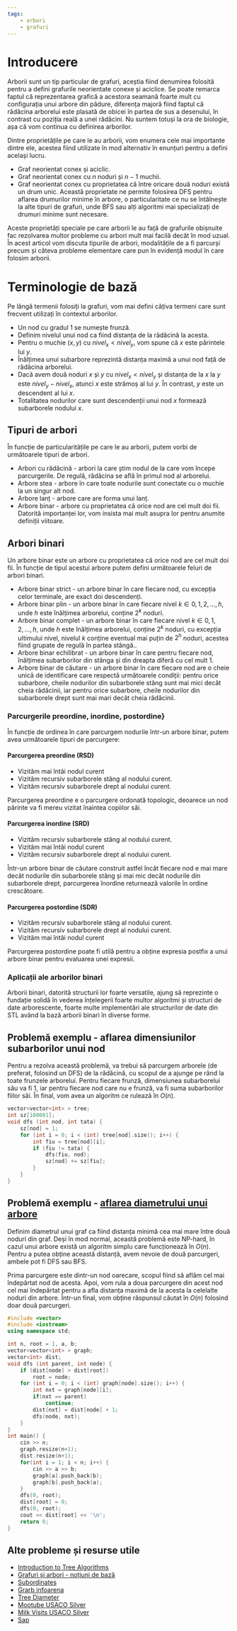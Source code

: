 ```yaml
---
tags:
    - arbori
    - grafuri
---
```


# Introducere

Arborii sunt un tip particular de grafuri, aceștia fiind denumirea folosită pentru a defini grafurile neorientate conexe și aciclice. Se poate remarca faptul că reprezentarea grafică a acestora seamană foarte mult cu configurația unui arbore din pădure, diferența majoră fiind faptul că rădăcina arborelui este plasată de obicei în partea de sus a desenului, în contrast cu poziția reală a unei rădăcini. Nu suntem totuși la ora de biologie, așa că vom continua cu definirea arborilor.

Dintre proprietățile pe care le au arborii, vom enumera cele mai importante dintre ele, acestea fiind utilizate în mod alternativ în enunțuri pentru a defini același lucru.

* Graf neorientat conex și aciclic.
* Graf neorientat conex cu $n$ noduri și $n-1$ muchii.
* Graf neorientat conex cu proprietatea că între oricare două noduri există un drum unic. Această proprietate ne permite folosirea DFS pentru aflarea drumurilor minime în arbore, o particularitate ce nu se întâlnește la alte tipuri de grafuri, unde BFS sau alți algoritmi mai specializați de drumuri minime sunt necesare. 

Aceste proprietăți speciale pe care arborii le au față de grafurile obișnuite fac rezolvarea multor probleme cu arbori mult mai facilă decât în mod uzual. În acest articol vom discuta tipurile de arbori, modalitățile de a fi parcurși precum și câteva probleme elementare care pun în evidență modul în care folosim arborii. 

# Terminologie de bază

Pe lângă termenii folosiți la grafuri, vom mai defini câțiva termeni care sunt frecvent utilizați în contextul arborilor. 

* Un nod cu gradul $1$ se numește frunză.
* Definim nivelul unui nod ca fiind distanța de la rădăcină la acesta.
* Pentru o muchie $(x, y)$ cu $nivel_x < nivel_y$, vom spune că $x$ este părintele lui $y$.
* Înălțimea unui subarbore reprezintă distanța maximă a unui nod față de rădăcina arborelui.
* Dacă avem două noduri $x$ și $y$ cu $nivel_x < nivel_y$ și distanța de la $x$ la $y$ este $nivel_y - nivel_x$, atunci $x$ este strămoș al lui $y$. În contrast, $y$ este un descendent al lui $x$.
* Totalitatea nodurilor care sunt descendenții unui nod $x$ formează subarborele nodului $x$.

## Tipuri de arbori

În funcție de particularitățile pe care le au arborii, putem vorbi de următoarele tipuri de arbori.

* Arbori cu rădăcină - arbori la care știm nodul de la care vom începe parcurgerile. De regulă, rădăcina se află în primul nod al arborelui. 
* Arbore stea - arbore în care toate nodurile sunt conectate cu o muchie la un singur alt nod. 
* Arbore lanț - arbore care are forma unui lanț.
* Arbore binar - arbore cu proprietatea că orice nod are cel mult doi fii. Datorită importanței lor, vom insista mai mult asupra lor pentru anumite definiții viitoare.

## Arbori binari

Un arbore binar este un arbore cu proprietatea că orice nod are cel mult doi fii. În funcție de tipul acestui arbore putem defini următoarele feluri de arbori binari. 

* Arbore binar strict - un arbore binar în care fiecare nod, cu excepția celor terminale, are exact doi descendenți.
* Arbore binar plin - un arbore binar în care fiecare nivel $k \in{0,1,2,\dots,h}$, unde $h$ este înălțimea arborelui, conține $2^k$ noduri.
* Arbore binar complet - un arbore binar în care fiecare nivel $k \in{0,1,2,\dots,h}$, unde $h$ este înălțimea arborelui, conține $2^k$ noduri, cu excepția ultimului nivel, nivelul $k$ conține eventual mai puțin de $2^h$ noduri, acestea fiind grupate de regulă în partea stângă..
* Arbore binar echilibrat - un arbore binar în care pentru fiecare nod, înălțimea subarborilor din stânga și din dreapta diferă cu cel mult $1$. 
* Arbore binar de căutare - un arbore binar în care fiecare nod are o cheie unică de identificare care respectă următoarele condiții: pentru orice subarbore, cheile nodurilor din subarborele stâng sunt mai mici decât cheia rădăcinii, iar pentru orice subarbore, cheile nodurilor din subarborele drept sunt mai mari decât cheia rădăcinii.

### Parcurgerile preordine, inordine, postordine}

În funcție de ordinea în care parcurgem nodurile într-un arbore binar, putem avea următoarele tipuri de parcurgere:

#### Parcurgerea preordine (RSD)

* Vizităm mai întâi nodul curent
* Vizităm recursiv subarborele stâng al nodului curent. 
* Vizităm recursiv subarborele drept al nodului curent. 

Parcurgerea preordine e o parcurgere ordonată topologic, deoarece un nod părinte va fi mereu vizitat înaintea copiilor săi.

#### Parcurgerea inordine (SRD)

* Vizităm recursiv subarborele stâng al nodului curent. 
* Vizităm mai întâi nodul curent
* Vizităm recursiv subarborele drept al nodului curent. 

Într-un arbore binar de căutare construit astfel încât fiecare nod e mai mare decât nodurile din subarborele stâng și mai mic decât nodurile din subarborele drept, parcurgerea înordine returnează valorile în ordine crescătoare.

#### Parcurgerea postordine (SDR)

* Vizităm recursiv subarborele stâng al nodului curent. 
* Vizităm recursiv subarborele drept al nodului curent. 
* Vizităm mai întâi nodul curent

Parcurgerea postordine poate fi utilă pentru a obține expresia postfix a unui arbore binar pentru evaluarea unei expresii.

### Aplicații ale arborilor binari

Arborii binari, datorită structurii lor foarte versatile, ajung să reprezinte o fundație solidă în vederea înțelegerii foarte multor algoritmi și structuri de date arborescente, foarte multe implementări ale structurilor de date din STL având la bază arborii binari în diverse forme. 

## Problemă exemplu - aflarea dimensiunilor subarborilor unui nod

Pentru a rezolva această problemă, va trebui să parcurgem arborele (de preferat, folosind un DFS) de la rădăcină, cu scopul de a ajunge pe rând la toate frunzele arborelui. Pentru fiecare frunză, dimensiunea subarborelui său va fi $1$, iar pentru fiecare nod care nu e frunză, va fi suma subarborilor fiilor săi. În final, vom avea un algoritm ce rulează în $O(n)$.

```cpp
vector<vector<int> > tree;
int sz[100001];
void dfs (int nod, int tata) {
    sz[nod] = 1;
    for (int i = 0; i < (int) tree[nod].size(); i++) {
        int fiu = tree[nod][i];
        if (fiu != tata) {
            dfs(fiu, nod);
            sz[nod] += sz[fiu];
        }
    }
}
```

## Problemă exemplu - [aflarea diametrului unui arbore](https://kilonova.ro/problems/2188/)

Definim diametrul unui graf ca fiind distanța minimă cea mai mare între două noduri din graf. Deși în mod normal, această problemă este NP-hard, în cazul unui arbore există un algoritm simplu care funcționează în $O(n)$. Pentru a putea obține această distanță, avem nevoie de două parcurgeri, ambele pot fi DFS sau BFS. 

Prima parcurgere este dintr-un nod oarecare, scopul fiind să aflăm cel mai îndepărtat nod de acesta. Apoi, vom rula a doua parcurgere din acest nod cel mai îndepărtat pentru a afla distanța maximă de la acesta la celelalte noduri din arbore. Într-un final, vom obține răspunsul căutat în $O(n)$ folosind doar două parcurgeri.

```cpp
#include <vector>
#include <iostream>
using namespace std;

int n, root = 1, a, b;
vector<vector<int> > graph;
vector<int> dist;
void dfs (int parent, int node) {
    if (dist[node] > dist[root])
        root = node;
    for (int i = 0; i < (int) graph[node].size(); i++) {
        int nxt = graph[node][i];
        if(nxt == parent)
            continue;
        dist[nxt] = dist[node] + 1;
        dfs(node, nxt);
    }
}
int main() {
    cin >> n;
    graph.resize(n+1);
    dist.resize(n+1);
    for(int i = 1; i < n; i++) {
        cin >> a >> b;
        graph[a].push_back(b);
        graph[b].push_back(a);
    }
    dfs(0, root);
    dist[root] = 0;
    dfs(0, root);
    cout << dist[root] << '\n';
    return 0;
}
```

## Alte probleme și resurse utile

* [Introduction to Tree Algorithms](https://usaco.guide/silver/intro-tree?lang=cpp)
* [Grafuri și arbori - noțiuni de bază](https://cppi.sync.ro/materia/grafuri_arbori_notiuni_teoretice_de_baza.html)
* [Subordinates](https://cses.fi/problemset/task/1674)
* [Grarb infoarena](https://www.infoarena.ro/problema/grarb)
* [Tree Diameter](https://kilonova.ro/problems/2188)
* [Mootube USACO Silver](http://www.usaco.org/index.php?page=viewproblem2&cpid=788)
* [Milk Visits USACO Silver](http://www.usaco.org/index.php?page=viewproblem2&cpid=968)
* [Sap](https://kilonova.ro/problems/1802)
